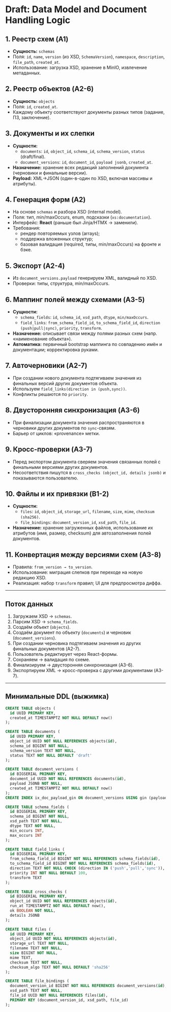 # Draft: Data Model and Document Handling Logic

## 1. Реестр схем (A1)
- **Сущность:** `schemas`
- Поля: `id`, `name`, `version` (из XSD, `SchemaVersion`), `namespace`, `description`, `file_path`, `created_at`.
- Использование: загрузка XSD, хранение в MinIO, извлечение метаданных.

## 2. Реестр объектов (A2-6)
- **Сущность:** `objects`
- Поля: `id`, `created_at`.
- Каждому объекту соответствуют документы разных типов (задание, ПЗ, заключение).

## 3. Документы и их слепки
- **Сущности:**
  - `documents`: `id`, `object_id`, `schema_id`, `schema_version`, `status` (draft/final).
  - `document_versions`: `id`, `document_id`, `payload jsonb`, `created_at`.
- **Назначение:** хранение всех редакций заполнений документа (черновики и финальные версии).
- **Payload:** XML→JSON (один-в-один по XSD, включая массивы и атрибуты).

## 4. Генерация форм (A2)
- На основе `schemas` и разбора XSD (internal model).
- Поля: тип, min/maxOccurs, enum, подсказки (`xs:documentation`).
- Интерфейс: **React** (раньше был Jinja/HTMX → заменили).
- Требования:
  - рендер повторяемых узлов (arrays);
  - поддержка вложенных структур;
  - базовая валидация (required, типы, min/maxOccurs) на фронте и бэке.

## 5. Экспорт (A2-4)
- Из `document_versions.payload` генерируем XML, валидный по XSD.
- Проверки: типы, структура, min/maxOccurs.

## 6. Маппинг полей между схемами (A3-5)
- **Сущности:**
  - `schema_fields`: `id`, `schema_id`, `xsd_path`, `dtype`, `min/maxOccurs`.
  - `field_links`: `from_schema_field_id`, `to_schema_field_id`, `direction (push|pull|sync)`, `priority`, `transform`.
- **Назначение:** описывает связи между полями разных схем (напр. «наименование объекта»).
- **Автоматика:** первичный bootstrap маппинга по совпадению имён и документации; корректировка руками.

## 7. Авточерновики (A2-7)
- При создании нового документа подтягиваем значения из финальных версий других документов объекта.
- Используем `field_links(direction in (push,sync))`.
- Конфликты решаются по `priority`.

## 8. Двусторонняя синхронизация (A3-6)
- При финализации документа значения распространяются в черновики других документов по `sync`-связям.
- Барьер от циклов: «provenance» метки.

## 9. Кросс-проверки (A3-7)
- Перед экспортом документа сверяем значения связанных полей с финальными версиями других документов.
- Несоответствия пишутся в `cross_checks (object_id, details jsonb)` и показываются пользователю.

## 10. Файлы и их привязки (B1-2)
- **Сущности:**
  - `files`: `id`, `object_id`, `storage_url`, `filename`, `size`, `mime`, `checksum (sha256)`.
  - `file_bindings`: `document_version_id`, `xsd_path`, `file_id`.
- **Назначение:** хранение загруженных файлов, использование их атрибутов (имя, размер, checksum) для автозаполнения полей документов.

## 11. Конвертация между версиями схем (A3-8)
- Правила: `from_version → to_version`.
- Использование: миграция слепков при переходе на новую редакцию XSD.
- Реализация: набор `transform` правил; UI для предпросмотра диффа.

---

## Поток данных
1. Загружаем XSD → `schemas`.
2. Парсим XSD → `schema_fields`.
3. Создаём объект (`objects`).
4. Создаём документ по объекту (`documents`) и черновик (`document_versions`).
5. При создании черновика подтягиваем значения из других финальных документов (A2-7).
6. Пользователь редактирует через React-формы.
7. Сохраняем → валидация по схеме.
8. Финализируем → двусторонняя синхронизация (A3-6).
9. Экспортируем XML → кросс-проверка с другими документами (A3-7).

---

## Минимальные DDL (выжимка)
```sql
CREATE TABLE objects (
  id UUID PRIMARY KEY,
  created_at TIMESTAMPTZ NOT NULL DEFAULT now()
);

CREATE TABLE documents (
  id UUID PRIMARY KEY,
  object_id UUID NOT NULL REFERENCES objects(id),
  schema_id BIGINT NOT NULL,
  schema_version TEXT NOT NULL,
  status TEXT NOT NULL DEFAULT 'draft'
);

CREATE TABLE document_versions (
  id BIGSERIAL PRIMARY KEY,
  document_id UUID NOT NULL REFERENCES documents(id),
  payload JSONB NOT NULL,
  created_at TIMESTAMPTZ NOT NULL DEFAULT now()
);
CREATE INDEX ix_doc_payload_gin ON document_versions USING gin (payload jsonb_path_ops);

CREATE TABLE schema_fields (
  id BIGSERIAL PRIMARY KEY,
  schema_id BIGINT NOT NULL,
  xsd_path TEXT NOT NULL,
  dtype TEXT NOT NULL,
  min_occurs INT,
  max_occurs INT
);

CREATE TABLE field_links (
  id BIGSERIAL PRIMARY KEY,
  from_schema_field_id BIGINT NOT NULL REFERENCES schema_fields(id),
  to_schema_field_id BIGINT NOT NULL REFERENCES schema_fields(id),
  direction TEXT NOT NULL CHECK (direction IN ('push','pull','sync')),
  priority INT NOT NULL DEFAULT 100,
  transform TEXT
);

CREATE TABLE cross_checks (
  id BIGSERIAL PRIMARY KEY,
  object_id UUID NOT NULL REFERENCES objects(id),
  run_at TIMESTAMPTZ NOT NULL DEFAULT now(),
  ok BOOLEAN NOT NULL,
  details JSONB
);

CREATE TABLE files (
  id UUID PRIMARY KEY,
  object_id UUID NOT NULL REFERENCES objects(id),
  storage_url TEXT NOT NULL,
  filename TEXT NOT NULL,
  size BIGINT NOT NULL,
  mime TEXT,
  checksum TEXT NOT NULL,
  checksum_algo TEXT NOT NULL DEFAULT 'sha256'
);

CREATE TABLE file_bindings (
  document_version_id BIGINT NOT NULL REFERENCES document_versions(id),
  xsd_path TEXT NOT NULL,
  file_id UUID NOT NULL REFERENCES files(id),
  PRIMARY KEY (document_version_id, xsd_path, file_id)
);
```


